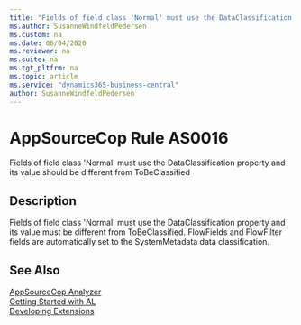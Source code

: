 ```yaml
---
title: "Fields of field class 'Normal' must use the DataClassification property and its value should be different from ToBeClassified"
ms.author: SusanneWindfeldPedersen
ms.custom: na
ms.date: 06/04/2020
ms.reviewer: na
ms.suite: na
ms.tgt_pltfrm: na
ms.topic: article
ms.service: "dynamics365-business-central"
author: SusanneWindfeldPedersen
---
```

[//]: # (START>DO_NOT_EDIT)
[//]: # (IMPORTANT:Do not edit any of the content between here and the END>DO_NOT_EDIT.)
[//]: # (Any modifications should be made in the .xml files in the ModernDev repo.)
# AppSourceCop Rule AS0016
Fields of field class 'Normal' must use the DataClassification property and its value should be different from ToBeClassified  

## Description
Fields of field class 'Normal' must use the DataClassification property and its value must be different from ToBeClassified. FlowFields and FlowFilter fields are automatically set to the SystemMetadata data classification.

[//]: # (IMPORTANT: END>DO_NOT_EDIT)
## See Also  
[AppSourceCop Analyzer](appsourcecop.md)  
[Getting Started with AL](../devenv-get-started.md)  
[Developing Extensions](../devenv-dev-overview.md)  
